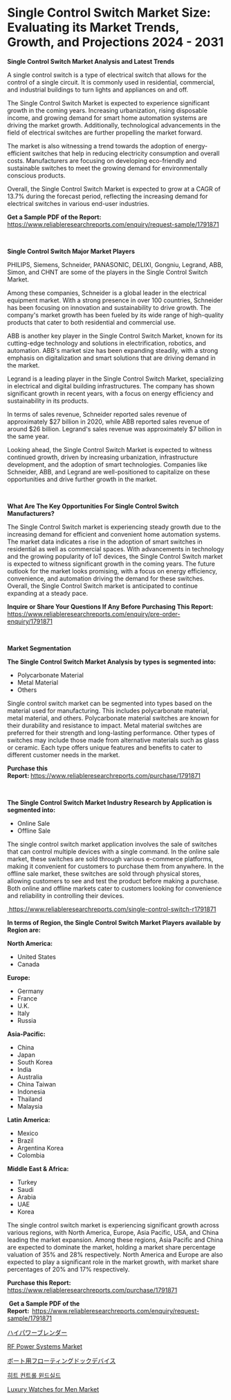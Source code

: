 <p><h1>Single Control Switch Market Size: Evaluating its Market Trends, Growth, and Projections 2024 - 2031</h1></p><p><strong>Single Control Switch Market Analysis and Latest Trends</strong></p>
<p><p>  A single control switch is a type of electrical switch that allows for the control of a single circuit. It is commonly used in residential, commercial, and industrial buildings to turn lights and appliances on and off.</p><p>The Single Control Switch Market is expected to experience significant growth in the coming years. Increasing urbanization, rising disposable income, and growing demand for smart home automation systems are driving the market growth. Additionally, technological advancements in the field of electrical switches are further propelling the market forward.</p><p>The market is also witnessing a trend towards the adoption of energy-efficient switches that help in reducing electricity consumption and overall costs. Manufacturers are focusing on developing eco-friendly and sustainable switches to meet the growing demand for environmentally conscious products.</p><p>Overall, the Single Control Switch Market is expected to grow at a CAGR of 13.7% during the forecast period, reflecting the increasing demand for electrical switches in various end-user industries.</p></p>
<p><strong>Get a Sample PDF of the Report:&nbsp;</strong> <a href="https://www.reliableresearchreports.com/enquiry/request-sample/1791871">https://www.reliableresearchreports.com/enquiry/request-sample/1791871</a></p>
<p>&nbsp;</p>
<p><strong>Single Control Switch Major Market Players</strong></p>
<p><p>PHILIPS, Siemens, Schneider, PANASONIC, DELIXI, Gongniu, Legrand, ABB, Simon, and CHNT are some of the players in the Single Control Switch Market. </p><p>Among these companies, Schneider is a global leader in the electrical equipment market. With a strong presence in over 100 countries, Schneider has been focusing on innovation and sustainability to drive growth. The company's market growth has been fueled by its wide range of high-quality products that cater to both residential and commercial use.</p><p>ABB is another key player in the Single Control Switch Market, known for its cutting-edge technology and solutions in electrification, robotics, and automation. ABB's market size has been expanding steadily, with a strong emphasis on digitalization and smart solutions that are driving demand in the market.</p><p>Legrand is a leading player in the Single Control Switch Market, specializing in electrical and digital building infrastructures. The company has shown significant growth in recent years, with a focus on energy efficiency and sustainability in its products.</p><p>In terms of sales revenue, Schneider reported sales revenue of approximately $27 billion in 2020, while ABB reported sales revenue of around $26 billion. Legrand's sales revenue was approximately $7 billion in the same year.</p><p>Looking ahead, the Single Control Switch Market is expected to witness continued growth, driven by increasing urbanization, infrastructure development, and the adoption of smart technologies. Companies like Schneider, ABB, and Legrand are well-positioned to capitalize on these opportunities and drive further growth in the market.</p></p>
<p>&nbsp;</p>
<p><strong>What Are The Key Opportunities For Single Control Switch Manufacturers?</strong></p>
<p><p>The Single Control Switch market is experiencing steady growth due to the increasing demand for efficient and convenient home automation systems. The market data indicates a rise in the adoption of smart switches in residential as well as commercial spaces. With advancements in technology and the growing popularity of IoT devices, the Single Control Switch market is expected to witness significant growth in the coming years. The future outlook for the market looks promising, with a focus on energy efficiency, convenience, and automation driving the demand for these switches. Overall, the Single Control Switch market is anticipated to continue expanding at a steady pace.</p></p>
<p><strong>Inquire or Share Your Questions If Any Before Purchasing This Report:</strong> <a href="https://www.reliableresearchreports.com/enquiry/pre-order-enquiry/1791871">https://www.reliableresearchreports.com/enquiry/pre-order-enquiry/1791871</a></p>
<p>&nbsp;</p>
<p><strong>Market Segmentation</strong></p>
<p><strong>The Single Control Switch Market Analysis by types is segmented into:</strong></p>
<p><ul><li>Polycarbonate Material</li><li>Metal Material</li><li>Others</li></ul></p>
<p><p>Single control switch market can be segmented into types based on the material used for manufacturing. This includes polycarbonate material, metal material, and others. Polycarbonate material switches are known for their durability and resistance to impact. Metal material switches are preferred for their strength and long-lasting performance. Other types of switches may include those made from alternative materials such as glass or ceramic. Each type offers unique features and benefits to cater to different customer needs in the market.</p></p>
<p><strong>Purchase this Report:&nbsp;</strong><a href="https://www.reliableresearchreports.com/purchase/1791871">https://www.reliableresearchreports.com/purchase/1791871</a></p>
<p>&nbsp;</p>
<p><strong>The Single Control Switch Market Industry Research by Application is segmented into:</strong></p>
<p><ul><li>Online Sale</li><li>Offline Sale</li></ul></p>
<p><p>The single control switch market application involves the sale of switches that can control multiple devices with a single command. In the online sale market, these switches are sold through various e-commerce platforms, making it convenient for customers to purchase them from anywhere. In the offline sale market, these switches are sold through physical stores, allowing customers to see and test the product before making a purchase. Both online and offline markets cater to customers looking for convenience and reliability in controlling their devices.</p></p>
<p><a href="https://www.reliableresearchreports.com/single-control-switch-r1791871">&nbsp;https://www.reliableresearchreports.com/single-control-switch-r1791871</a></p>
<p><strong>In terms of Region, the Single Control Switch Market Players available by Region are:</strong></p>
<p>
    <p> <strong> North America: </strong>
        <ul>
            <li>United States</li>
            <li>Canada</li>
        </ul>
        </p> 
    <p> <strong> Europe: </strong>
        <ul>
            <li>Germany</li>
            <li>France</li>
            <li>U.K.</li>
            <li>Italy</li>
            <li>Russia</li>
        </ul>
        </p> 
    <p> <strong> Asia-Pacific: </strong>
        <ul>
            <li>China</li>
            <li>Japan</li>
            <li>South Korea</li>
            <li>India</li>
            <li>Australia</li>
            <li>China Taiwan</li>
            <li>Indonesia</li>
            <li>Thailand</li>
            <li>Malaysia</li>
        </ul>
        </p> 
    <p> <strong> Latin America: </strong>
        <ul>
            <li>Mexico</li>
            <li>Brazil</li>
            <li>Argentina Korea</li>
            <li>Colombia</li>
        </ul>
        </p> 
    <p> <strong> Middle East & Africa: </strong>
        <ul>
            <li>Turkey</li>
            <li>Saudi</li>
            <li>Arabia</li>
            <li>UAE</li>
            <li>Korea</li>
        </ul>
    </p>
    </p>
<p><p>The single control switch market is experiencing significant growth across various regions, with North America, Europe, Asia Pacific, USA, and China leading the market expansion. Among these regions, Asia Pacific and China are expected to dominate the market, holding a market share percentage valuation of 35% and 28% respectively. North America and Europe are also expected to play a significant role in the market growth, with market share percentages of 20% and 17% respectively.</p></p>
<p><strong>Purchase this Report: </strong><a href="https://www.reliableresearchreports.com/purchase/1791871">https://www.reliableresearchreports.com/purchase/1791871</a></p>
<p>&nbsp;<strong>Get a Sample PDF of the Report:&nbsp;&nbsp;</strong><a href="https://www.reliableresearchreports.com/enquiry/request-sample/1791871">https://www.reliableresearchreports.com/enquiry/request-sample/1791871</a></p>
<p><strong></strong></p>
<p><p><a href="https://github.com/JanickJohns/Market-Research-Report-List-1/blob/main/2546012144233.md">ハイパワーブレンダー</a></p><p><a href="https://issuu.com/reportprime-2/docs/rf-power-systems-market-size-2030.pptx">RF Power Systems Market</a></p><p><a href="https://github.com/avwofrml53535/Market-Research-Report-List-2/blob/main/3275414144234.md">ボート用フローティングドックデバイス</a></p><p><a href="https://github.com/ThomasElmes2022/Market-Research-Report-List-1/blob/main/2365397151970.md">히트 컨트롤 윈드실드</a></p><p><a href="https://github.com/waylose1223/Market-Research-Report-List-1/blob/main/luxury-watches-for-men-market.md">Luxury Watches for Men Market</a></p></p>